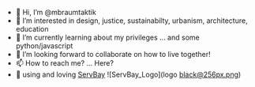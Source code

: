 - 👋 Hi, I’m @mbraumtaktik
- 👀 I’m interested in design, justice, sustainabilty, urbanism, architecture, education
- 🌱 I’m currently learning about my privileges ... and some python/javascript
- 💞️ I’m looking forward to collaborate on how to live together!
- 📫 How to reach me? ... Here?
- 💞️ using and loving [ServBay](https://www.servbay.com/)
  ![ServBay_Logo](logo black@256px.png)
  
